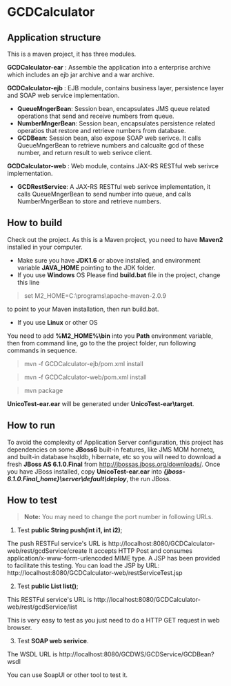 # GCDCalculator

Application structure
-------------
This is a maven project, it has three modules.

**GCDCalculator-ear**
: Assemble the application into a enterprise archive which includes an ejb jar archive and a war archive.

**GCDCalculator-ejb**
: EJB module, contains business layer, persistence layer and SOAP web service implementation.

- **QueueMngerBean**: Session bean, encapsulates JMS queue related operations that send and receive numbers from queue.
- **NumberMngerBean**: Session bean, encapsulates persistence related operatios that restore and retrieve numbers from database.
- **GCDBean**: Session bean, also expose SOAP web serivce. It calls QueueMngerBean to retrieve numbers and calcualte gcd of these number, and return result to web serivce client. 
             
**GCDCalculator-web**
: Web module, contains JAX-RS RESTful web serivce implementation.

- **GCDRestService**: A JAX-RS RESTful web serivce implementation, it calls QueueMngerBean to send number into queue, and calls NumberMngerBean to store and retrieve numbers.

**How to build**
--------
Check out the project.
As this is a Maven project, you need to have **Maven2** installed in your computer.

- Make sure you have **JDK1.6** or above installed, and environment variable **JAVA_HOME** pointing to the JDK folder.
- If you use **Windows** OS
Please find **build.bat** file in the project, change this line 

> set M2_HOME=C:\programs\apache-maven-2.0.9  

to point to your Maven installation, then run build.bat.

- If you use **Linux** or other OS

You need to add **%M2_HOME%\bin** into you **Path** environment variable, then from command line, go to the the project folder, run following commands in sequence.
  
  > mvn -f GCDCalculator-ejb/pom.xml install
  
  > mvn -f GCDCalculator-web/pom.xml install
  
  > mvn package

**UnicoTest-ear.ear** will be generated under **UnicoTest-ear\target**.

**How to run**
-----
To avoid the complexity of Application Server configuration, this project has dependencies on some **JBoss6** built-in features, like JMS MOM hornetq, and built-in database hsqldb, hibernate, etc
so you will need to download a fresh **JBoss AS 6.1.0.Final** from http://jbossas.jboss.org/downloads/.
Once you have JBoss installed, copy **UnicoTest-ear.ear** into ***{jboss-6.1.0.Final_home}\server\default\deploy***, the run JBoss.

**How to test**
----
> **Note:** You may need to change the port number in following URLs.

1. Test **public String push(int i1, int i2)**;

The push RESTFul service's URL is http://localhost:8080/GCDCalculator-web/rest/gcdService/create
It accepts HTTP Post and consumes application/x-www-form-urlencoded MIME type.
A JSP has been provided to facilitate this testing.
You can load the JSP by URL: http://localhost:8080/GCDCalculator-web/restServiceTest.jsp

2. Test **public List<Integer> list()**;

This RESTFul service's URL is http://localhost:8080/GCDCalculator-web/rest/gcdService/list

This is very easy to test as you just need to do a HTTP GET request in web browser.

3. Test **SOAP web serivice**.

The WSDL URL is http://localhost:8080/GCDWS/GCDService/GCDBean?wsdl

You can use SoapUI or other tool to test it.
